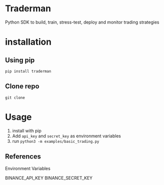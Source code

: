 # Traderman
Python SDK to build, train, stress-test, deploy and monitor trading strategies

# installation

## Using pip

```shell
pip install traderman

```

## Clone repo

```shell
git clone
```

# Usage

1. install with pip
2. Add `api_key` and `secret_key` as environment variables
3. run `python3 -m examples/basic_trading.py`

## References

Environment Variables

BINANCE_API_KEY
BINANCE_SECRET_KEY
